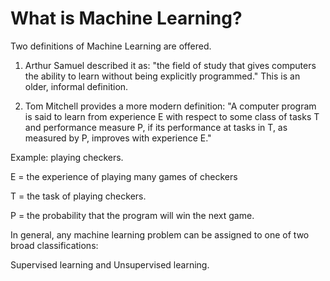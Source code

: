 # What is Machine Learning?

Two definitions of Machine Learning are offered. 
1. Arthur Samuel described it as: "the field of study that gives computers the ability to learn without being explicitly programmed." This is an older, informal definition.

2. Tom Mitchell provides a more modern definition: "A computer program is said to learn from experience E with respect to some class of tasks T and performance measure P, if its performance at tasks in T, as measured by P, improves with experience E."

Example: playing checkers.

E = the experience of playing many games of checkers

T = the task of playing checkers.

P = the probability that the program will win the next game.

In general, any machine learning problem can be assigned to one of two broad classifications:

Supervised learning and Unsupervised learning.
